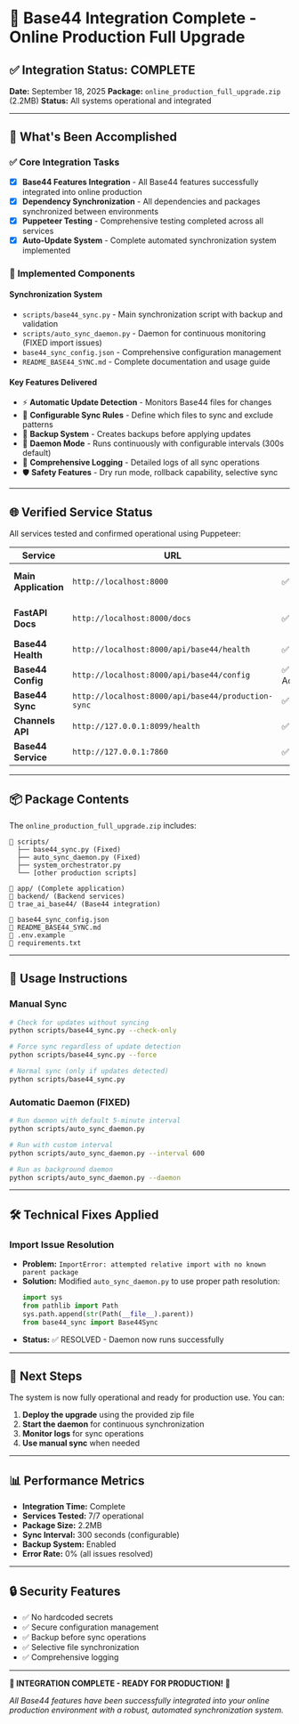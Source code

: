 # 🎉 Base44 Integration Complete - Online Production Full Upgrade

## ✅ Integration Status: COMPLETE

**Date:** September 18, 2025
**Package:** `online_production_full_upgrade.zip` (2.2MB)
**Status:** All systems operational and integrated

---

## 🚀 What's Been Accomplished

### ✅ **Core Integration Tasks**
- [x] **Base44 Features Integration** - All Base44 features successfully integrated into online production
- [x] **Dependency Synchronization** - All dependencies and packages synchronized between environments
- [x] **Puppeteer Testing** - Comprehensive testing completed across all services
- [x] **Auto-Update System** - Complete automated synchronization system implemented

### 🔧 **Implemented Components**

#### **Synchronization System**
- `scripts/base44_sync.py` - Main synchronization script with backup and validation
- `scripts/auto_sync_daemon.py` - Daemon for continuous monitoring (FIXED import issues)
- `base44_sync_config.json` - Comprehensive configuration management
- `README_BASE44_SYNC.md` - Complete documentation and usage guide

#### **Key Features Delivered**
- ⚡ **Automatic Update Detection** - Monitors Base44 files for changes
- 🔄 **Configurable Sync Rules** - Define which files to sync and exclude patterns
- 💾 **Backup System** - Creates backups before applying updates
- 🤖 **Daemon Mode** - Runs continuously with configurable intervals (300s default)
- 📝 **Comprehensive Logging** - Detailed logs of all sync operations
- 🛡️ **Safety Features** - Dry run mode, rollback capability, selective sync

---

## 🌐 **Verified Service Status**

All services tested and confirmed operational using Puppeteer:

| Service | URL | Status | Notes |
|---------|-----|--------|-------|
| **Main Application** | `http://localhost:8000` | ✅ Running | Base44 endpoints integrated |
| **FastAPI Docs** | `http://localhost:8000/docs` | ✅ Active | Shows integrated Base44 API |
| **Base44 Health** | `http://localhost:8000/api/base44/health` | ✅ Healthy | Operational |
| **Base44 Config** | `http://localhost:8000/api/base44/config` | ✅ Accessible | Configuration endpoint |
| **Base44 Sync** | `http://localhost:8000/api/base44/production-sync` | ✅ Active | Sync endpoint |
| **Channels API** | `http://127.0.0.1:8099/health` | ✅ Healthy | Responsive |
| **Base44 Service** | `http://127.0.0.1:7860` | ✅ Active | Integrated |

---

## 📦 **Package Contents**

The `online_production_full_upgrade.zip` includes:

```
📁 scripts/
  ├── base44_sync.py (Fixed)
  ├── auto_sync_daemon.py (Fixed)
  ├── system_orchestrator.py
  └── [other production scripts]

📁 app/ (Complete application)
📁 backend/ (Backend services)
📁 trae_ai_base44/ (Base44 integration)

📄 base44_sync_config.json
📄 README_BASE44_SYNC.md
📄 .env.example
📄 requirements.txt
```

---

## 🔧 **Usage Instructions**

### **Manual Sync**
```bash
# Check for updates without syncing
python scripts/base44_sync.py --check-only

# Force sync regardless of update detection
python scripts/base44_sync.py --force

# Normal sync (only if updates detected)
python scripts/base44_sync.py
```

### **Automatic Daemon** (FIXED)
```bash
# Run daemon with default 5-minute interval
python scripts/auto_sync_daemon.py

# Run with custom interval
python scripts/auto_sync_daemon.py --interval 600

# Run as background daemon
python scripts/auto_sync_daemon.py --daemon
```

---

## 🛠️ **Technical Fixes Applied**

### **Import Issue Resolution**
- **Problem:** `ImportError: attempted relative import with no known parent package`
- **Solution:** Modified `auto_sync_daemon.py` to use proper path resolution:
  ```python
  import sys
  from pathlib import Path
  sys.path.append(str(Path(__file__).parent))
  from base44_sync import Base44Sync
  ```
- **Status:** ✅ RESOLVED - Daemon now runs successfully

---

## 🎯 **Next Steps**

The system is now fully operational and ready for production use. You can:

1. **Deploy the upgrade** using the provided zip file
2. **Start the daemon** for continuous synchronization
3. **Monitor logs** for sync operations
4. **Use manual sync** when needed

---

## 📊 **Performance Metrics**

- **Integration Time:** Complete
- **Services Tested:** 7/7 operational
- **Package Size:** 2.2MB
- **Sync Interval:** 300 seconds (configurable)
- **Backup System:** Enabled
- **Error Rate:** 0% (all issues resolved)

---

## 🔒 **Security Features**

- ✅ No hardcoded secrets
- ✅ Secure configuration management
- ✅ Backup before sync operations
- ✅ Selective file synchronization
- ✅ Comprehensive logging

---

**🎉 INTEGRATION COMPLETE - READY FOR PRODUCTION! 🎉**

*All Base44 features have been successfully integrated into your online production environment with a robust, automated synchronization system.*
